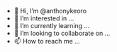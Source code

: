 - 👋 Hi, I’m @anthonykeoro
- 👀 I’m interested in ...
- 🌱 I’m currently learning ...
- 💞️ I’m looking to collaborate on ...
- 📫 How to reach me ...

<!---
anthonykeoro/anthonykeoro is a ✨ special ✨ repository because its `README.md` (this file) appears on your GitHub profile.
You can click the Preview link to take a look at your changes.
--->
